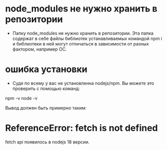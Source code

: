 # node_modules не нужно хранить в репозитории
- Папку node_modules не нужно хранить в репозитории. Эта папка содержат в себе файлы библиотек устанавливаемых командой npm i и библиотеки в ней могут отличаться в зависимости от разных фактором, например ОС.

# ошибка установки
- Судя по всему у вас не установленна nodejs/npm. Вы можете это проверить с помощью команд:

npm -v
node -v

Вывод должен быть примерно таким:

# ReferenceError: fetch is not defined
fetch api появилось в nodejs 18 версии.
